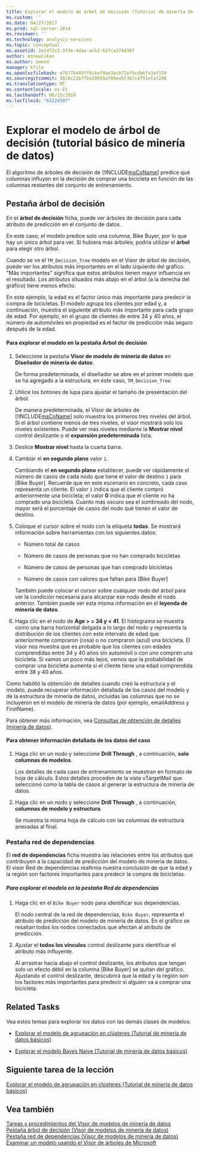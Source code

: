 ```yaml
---
title: Explorar el modelo de árbol de decisión (Tutorial de minería de datos básicos) | Microsoft Docs
ms.custom: ''
ms.date: 04/27/2017
ms.prod: sql-server-2014
ms.reviewer: ''
ms.technology: analysis-services
ms.topic: conceptual
ms.assetid: 2e1472c2-3f3e-4dae-acb3-62fca374d397
author: minewiskan
ms.author: owend
manager: kfile
ms.openlocfilehash: e7b77b445ff8cbef8be3acb72ef9cdb6fa3af159
ms.sourcegitcommit: 3026c22b7fba19059a769ea5f367c4f51efaf286
ms.translationtype: MT
ms.contentlocale: es-ES
ms.lasthandoff: 06/15/2019
ms.locfileid: "63224597"
---
```

# <a name="exploring-the-decision-tree-model-basic-data-mining-tutorial"></a>Explorar el modelo de árbol de decisión (tutorial básico de minería de datos)
  El algoritmo de árboles de decisión de [!INCLUDE[msCoName](../includes/msconame-md.md)] predice qué columnas influyen en la decisión de comprar una bicicleta en función de las columnas restantes del conjunto de entrenamiento.  
  

  
##  <a name="Decision_Tree_Tab"></a> Pestaña árbol de decisión  
 En el **árbol de decisión** ficha, puede ver árboles de decisión para cada atributo de predicción en el conjunto de datos.  
  
 En este caso, el modelo predice solo una columna, Bike Buyer, por lo que hay un único árbol para ver. Si hubiera más árboles, podría utilizar el **árbol** para elegir otro árbol.  
  
 Cuando se ve el `TM_Decision_Tree` modelo en el Visor de árbol de decisión, puede ver los atributos más importantes en el lado izquierdo del gráfico. "Más importantes" significa que estos atributos tienen mayor influencia en el resultado. Los atributos situados más abajo en el árbol (a la derecha del gráfico) tiene menos efecto.  
  
 En este ejemplo, la edad es el factor único más importante para predecir la compra de bicicletas. El modelo agrupa los clientes por edad y, a continuación, muestra el siguiente atributo más importante para cada grupo de edad. Por ejemplo, en el grupo de clientes de entre 34 y 40 años, el número de automóviles en propiedad es el factor de predicción más seguro después de la edad.  
  
#### <a name="to-explore-the-model-in-the-decision-tree-tab"></a>Para explorar el modelo en la pestaña Árbol de decisión  
  
1.  Seleccione la pestaña **Visor de modelo de minería de datos** en **Diseñador de minería de datos**.  
  
     De forma predeterminada, el diseñador se abre en el primer modelo que se ha agregado a la estructura, en este caso, `TM_Decision_Tree`.  
  
2.  Utilice los botones de lupa para ajustar el tamaño de presentación del árbol.  
  
     De manera predeterminada, el Visor de árboles de [!INCLUDE[msCoName](../includes/msconame-md.md)] solo muestra los primeros tres niveles del árbol. Si el árbol contiene menos de tres niveles, el visor mostrará solo los niveles existentes. Puede ver más niveles mediante la **Mostrar nivel** control deslizante o el **expansión predeterminada** lista.  
  
3.  Deslice **Mostrar nivel** hasta la cuarta barra.  
  
4.  Cambiar el **en segundo plano** valor `1`.  
  
     Cambiando el **en segundo plano** establecer, puede ver rápidamente el número de casos de cada nodo que tiene el valor de destino `1` para [Bike Buyer]. Recuerde que en este escenario en concreto, cada caso representa un cliente. El valor `1` indica que el cliente compró anteriormente una bicicleta; el valor **0** indica que el cliente no ha comprado una bicicleta. Cuanto más oscuro sea el sombreado del nodo, mayor será el porcentaje de casos del nodo que tienen el valor de destino.  
  
5.  Coloque el cursor sobre el nodo con la etiqueta **todas**. Se mostrará información sobre herramientas con los siguientes datos:  
  
    -   Número total de casos  
  
    -   Número de casos de personas que no han comprado bicicletas  
  
    -   Número de casos de personas que han comprado bicicletas  
  
    -   Número de casos con valores que faltan para [Bike Buyer]  
  
     También puede colocar el cursor sobre cualquier nodo del árbol para ver la condición necesaria para alcanzar ese nodo desde el nodo anterior. También puede ver esta misma información en el **leyenda de minería de datos**.  
  
6.  Haga clic en el nodo de **Age > = 34 y < 41**. El histograma se muestra como una barra horizontal delgada a lo largo del nodo y representa la distribución de los clientes con este intervalo de edad que anteriormente compraron (rosa) o no compraron (azul) una bicicleta. El visor nos muestra que es probable que los clientes con edades comprendidas entre 34 y 40 años sin automóvil o con uno compren una bicicleta. Si vamos un poco más lejos, vemos que la probabilidad de comprar una bicicleta aumenta si el cliente tiene una edad comprendida entre 38 y 40 años.  
  
 Como habilitó la obtención de detalles cuando creó la estructura y el modelo, puede recuperar información detallada de los casos del modelo y de la estructura de minería de datos, incluidas las columnas que no se incluyeron en el modelo de minería de datos (por ejemplo, emailAddress y FirstName).  
  
 Para obtener más información, vea [Consultas de obtención de detalles &#40;minería de datos&#41;](../../2014/analysis-services/data-mining/drillthrough-queries-data-mining.md).  
  
#### <a name="to-drill-through-to-case-data"></a>Para obtener información detallada de los datos del caso  
  
1.  Haga clic en un nodo y seleccione **Drill Through** , a continuación, **solo columnas de modelos**.  
  
     Los detalles de cada caso de entrenamiento se muestran en formato de hoja de cálculo. Estos detalles proceden de la vista vTargetMail que seleccionó como la tabla de casos al generar la estructura de minería de datos.  
  
2.  Haga clic en un nodo y seleccione **Drill Through** , a continuación, **columnas de modelo y estructura**.  
  
     Se muestra la misma hoja de cálculo con las columnas de estructura anexadas al final.  
  
  
###  <a name="Dependency_Network_Tab"></a> Pestaña red de dependencias  
 El **red de dependencias** ficha muestra las relaciones entre los atributos que contribuyen a la capacidad de predicción del modelo de minería de datos. El visor Red de dependencias reafirma nuestra conclusión de que la edad y la región son factores importantes para predecir la compra de bicicletas.  
  
##### <a name="to-explore-the-model-in-the-dependency-network-tab"></a>Para explorar el modelo en la pestaña Red de dependencias  
  
1.  Haga clic en el `Bike Buyer` nodo para identificar sus dependencias.  
  
     El nodo central de la red de dependencias, `Bike Buyer`, representa el atributo de predicción del modelo de minería de datos. En el gráfico se resaltan todos los nodos conectados que afectan al atributo de predicción.  
  
2.  Ajustar el **todos los vínculos** control deslizante para identificar el atributo más influyente.  
  
     Al arrastrar hacia abajo el control deslizante, los atributos que tengan solo un efecto débil en la columna [Bike Buyer] se quitan del gráfico. Ajustando el control deslizante, descubrirá que la edad y la región son los factores más importantes para predecir si alguien va a comprar una bicicleta.  
  
## <a name="related-tasks"></a>Related Tasks  
 Vea estos temas para explorar los datos con las demás clases de modelos.  
  
-   [Explorar el modelo de agrupación en clústeres &#40;Tutorial de minería de datos básicos&#41;](../../2014/tutorials/exploring-the-clustering-model-basic-data-mining-tutorial.md)  
  
-   [Explorar el modelo Bayes Naive &#40;Tutorial de minería de datos básicos&#41;](../../2014/tutorials/exploring-the-naive-bayes-model-basic-data-mining-tutorial.md)  
  
## <a name="next-task-in-lesson"></a>Siguiente tarea de la lección  
 [Explorar el modelo de agrupación en clústeres &#40;Tutorial de minería de datos básicos&#41;](../../2014/tutorials/exploring-the-clustering-model-basic-data-mining-tutorial.md)  
  
## <a name="see-also"></a>Vea también  
 [Tareas y procedimientos del Visor de modelos de minería de datos](../../2014/analysis-services/data-mining/mining-model-viewer-tasks-and-how-tos.md)   
 [Pestaña árbol de decisión &#40;Visor de modelos de minería de datos&#41;](../../2014/analysis-services/decision-tree-tab-mining-model-viewer.md)   
 [Pestaña red de dependencias &#40;Visor de modelos de minería de datos&#41;](../../2014/analysis-services/dependency-network-tab-mining-model-viewer.md)   
 [Examinar un modelo usando el Visor de árboles de Microsoft](../../2014/analysis-services/data-mining/browse-a-model-using-the-microsoft-tree-viewer.md)  
  
  
